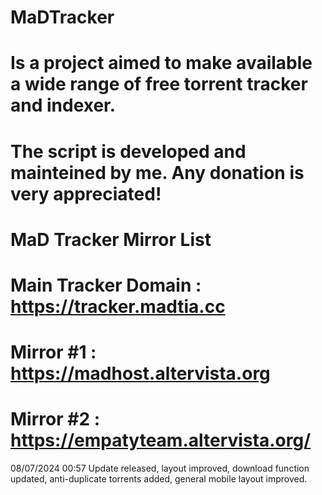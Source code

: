 # MaDTracker
# Is a project aimed to make available a wide range of free torrent tracker and indexer. 
# The script is developed and mainteined by me. Any donation is very appreciated!
# MaD Tracker Mirror List
# Main Tracker Domain : https://tracker.madtia.cc
# Mirror #1 : https://madhost.altervista.org
# Mirror #2 : https://empatyteam.altervista.org/
08/07/2024 00:57 Update released, layout improved, download function updated, anti-duplicate torrents added, general mobile layout improved.
